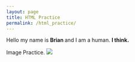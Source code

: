 ```yaml
---
layout: page
title: HTML Practice
permalink: /html_practice/
---
```

<html>
Hello my name is <strong>Brian </strong>and I am a human.
<strong>I think.</strong>

Image Practice.
<img src="https://static.esea.net/global/images/users/1029564.1472750402.png" />
